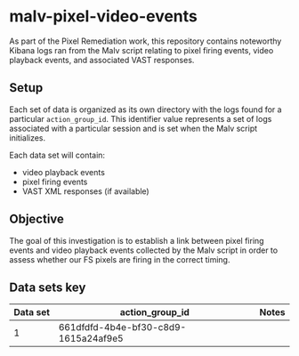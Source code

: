 # malv-pixel-video-events

As part of the Pixel Remediation work, this repository contains noteworthy Kibana logs ran from the Malv script relating to pixel firing events, video playback events, and associated VAST responses. 


## Setup
Each set of data is organized as its own directory with the logs found for a particular `action_group_id`. This identifier value represents a set of logs associated with a particular session and is set when the Malv script initializes.

Each data set will contain:
- video playback events
- pixel firing events
- VAST XML responses (if available)

## Objective
The goal of this investigation is to establish a link between pixel firing events and video playback events collected by the Malv script in order to assess whether our FS pixels are firing in the correct timing.

## Data sets key
|Data set| action_group_id | Notes |
|---|---|---|
| 1 | 661dfdfd-4b4e-bf30-c8d9-1615a24af9e5 | |
